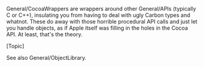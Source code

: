 General/CocoaWrappers are wrappers around other General/APIs (typically C or C++), insulating you from having to deal with ugly Carbon types and whatnot. These do away with those horrible procedural API calls and just let you handle objects, as if Apple itself was filling in the holes in the Cocoa API. At least, that's the theory.

[Topic]

See also General/ObjectLibrary.